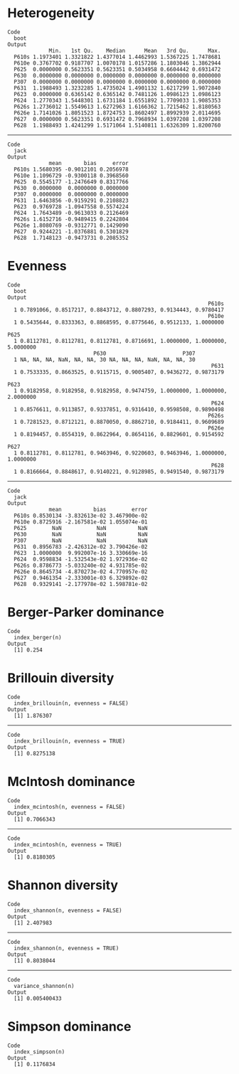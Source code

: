 # Heterogeneity

    Code
      boot
    Output
                 Min.   1st Qu.    Median      Mean   3rd Qu.      Max.
      P610s 1.1973401 1.3321822 1.4377014 1.4462993 1.5367225 1.7478681
      P610e 0.3767702 0.9187707 1.0070178 1.0157286 1.1803046 1.3862944
      P625  0.0000000 0.5623351 0.5623351 0.5034958 0.6604442 0.6931472
      P630  0.0000000 0.0000000 0.0000000 0.0000000 0.0000000 0.0000000
      P307  0.0000000 0.0000000 0.0000000 0.0000000 0.0000000 0.0000000
      P631  1.1988493 1.3232285 1.4735024 1.4901132 1.6217299 1.9072840
      P623  0.0000000 0.6365142 0.6365142 0.7481126 1.0986123 1.0986123
      P624  1.2770343 1.5448301 1.6731184 1.6551892 1.7709033 1.9085353
      P626s 1.2736012 1.5549613 1.6272963 1.6166362 1.7215462 1.8180563
      P626e 1.7141026 1.8051523 1.8724753 1.8602497 1.8992939 2.0114695
      P627  0.0000000 0.5623351 0.6931472 0.7968934 1.0397208 1.0397208
      P628  1.1988493 1.4241299 1.5171064 1.5140811 1.6326309 1.8200760

---

    Code
      jack
    Output
                 mean       bias     error
      P610s 1.5680395 -0.9012101 0.2056978
      P610e 1.1096729 -0.9300118 0.3968560
      P625  0.5545177 -1.2476649 0.8317766
      P630  0.0000000  0.0000000 0.0000000
      P307  0.0000000  0.0000000 0.0000000
      P631  1.6463856 -0.9159291 0.2108823
      P623  0.9769728 -1.0947558 0.5574224
      P624  1.7643489 -0.9613033 0.2126469
      P626s 1.6152716 -0.9489415 0.2242804
      P626e 1.8080769 -0.9312771 0.1429090
      P627  0.9244221 -1.0376881 0.5301829
      P628  1.7148123 -0.9473731 0.2085352

# Evenness

    Code
      boot
    Output
                                                                   P610s
      1 0.7891066, 0.8517217, 0.8843712, 0.8807293, 0.9134443, 0.9780417
                                                                   P610e
      1 0.5435644, 0.8333363, 0.8868595, 0.8775646, 0.9512133, 1.0000000
                                                                               P625
      1 0.8112781, 0.8112781, 0.8112781, 0.8716691, 1.0000000, 1.0000000, 5.0000000
                               P630                        P307
      1 NA, NA, NA, NaN, NA, NA, 30 NA, NA, NA, NaN, NA, NA, 30
                                                                    P631
      1 0.7533335, 0.8663525, 0.9115715, 0.9005407, 0.9436272, 0.9873179
                                                                               P623
      1 0.9182958, 0.9182958, 0.9182958, 0.9474759, 1.0000000, 1.0000000, 2.0000000
                                                                    P624
      1 0.8576611, 0.9113857, 0.9337851, 0.9316410, 0.9598508, 0.9890498
                                                                   P626s
      1 0.7281523, 0.8712121, 0.8870050, 0.8862710, 0.9184411, 0.9609689
                                                                   P626e
      1 0.8194457, 0.8554319, 0.8622964, 0.8654116, 0.8829601, 0.9154592
                                                                               P627
      1 0.8112781, 0.8112781, 0.9463946, 0.9220603, 0.9463946, 1.0000000, 1.0000000
                                                                    P628
      1 0.8166664, 0.8848617, 0.9140221, 0.9128985, 0.9491540, 0.9873179

---

    Code
      jack
    Output
                 mean          bias        error
      P610s 0.8530134 -3.832613e-02 3.467900e-02
      P610e 0.8725916 -2.167581e-02 1.055074e-01
      P625        NaN           NaN          NaN
      P630        NaN           NaN          NaN
      P307        NaN           NaN          NaN
      P631  0.8956783 -2.426312e-02 3.790426e-02
      P623  1.0000000  9.992007e-16 3.330669e-16
      P624  0.9598834 -1.532543e-02 1.972936e-02
      P626s 0.8786773 -5.033240e-02 4.931785e-02
      P626e 0.8645734 -4.870273e-02 4.770957e-02
      P627  0.9461354 -2.333001e-03 6.329892e-02
      P628  0.9329141 -2.177978e-02 1.598781e-02

# Berger-Parker dominance

    Code
      index_berger(n)
    Output
      [1] 0.254

# Brillouin diversity

    Code
      index_brillouin(n, evenness = FALSE)
    Output
      [1] 1.876307

---

    Code
      index_brillouin(n, evenness = TRUE)
    Output
      [1] 0.8275138

# McIntosh dominance

    Code
      index_mcintosh(n, evenness = FALSE)
    Output
      [1] 0.7066343

---

    Code
      index_mcintosh(n, evenness = TRUE)
    Output
      [1] 0.8180305

# Shannon diversity

    Code
      index_shannon(n, evenness = FALSE)
    Output
      [1] 2.407983

---

    Code
      index_shannon(n, evenness = TRUE)
    Output
      [1] 0.8038044

---

    Code
      variance_shannon(n)
    Output
      [1] 0.005400433

# Simpson dominance

    Code
      index_simpson(n)
    Output
      [1] 0.1176834

